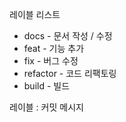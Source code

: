 레이블 리스트

- docs - 문서 작성 / 수정
- feat - 기능 추가
- fix - 버그 수정
- refactor - 코드 리팩토링
- build - 빌드

<aside>
레이블 : 커밋 메시지
</aside>